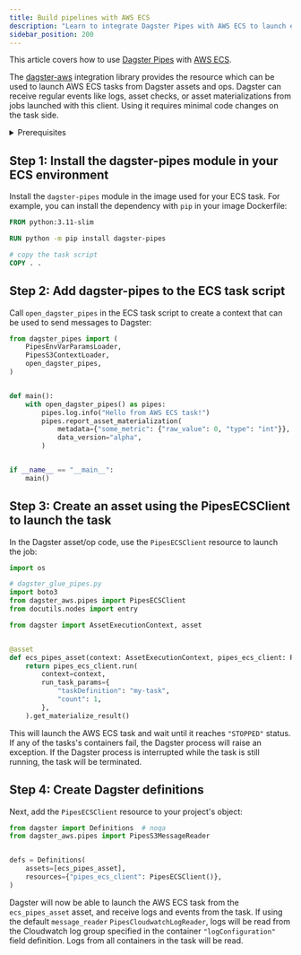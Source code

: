 ```yaml
---
title: Build pipelines with AWS ECS
description: "Learn to integrate Dagster Pipes with AWS ECS to launch external code from Dagster assets."
sidebar_position: 200
---
```


This article covers how to use [Dagster Pipes](/guides/build/external-pipelines/) with [AWS ECS](https://aws.amazon.com/ecs/).

The [dagster-aws](/api/python-api/libraries/dagster-aws) integration library provides the <PyObject section="libraries" object="PipesECSClient" module="dagster_aws.pipes" /> resource which can be used to launch AWS ECS tasks from Dagster assets and ops. Dagster can receive regular events like logs, asset checks, or asset materializations from jobs launched with this client. Using it requires minimal code changes on the task side.

<details>
  <summary>Prerequisites</summary>

    - **In the Dagster environment**, you'll need to:

    - Install the following packages:

        ```shell
        pip install dagster dagster-webserver dagster-aws
        ```

        Refer to the [Dagster installation guide](/getting-started/installation) for more info.

    - **Configure AWS authentication credentials.** If you don't have this set up already, refer to the [boto3 quickstart](https://boto3.amazonaws.com/v1/documentation/api/latest/guide/quickstart.html).

    - **In AWS**, you'll need:

    - An existing AWS account
    - An AWS ECS task. To receive logs and events from a task container, it must have `"logDriver"` set to `"awslogs"` in `"logConfiguration"`.

</details>


## Step 1: Install the dagster-pipes module in your ECS environment

Install the `dagster-pipes` module in the image used for your ECS task. For example, you can install the dependency with `pip` in your image Dockerfile:

```Dockerfile
FROM python:3.11-slim

RUN python -m pip install dagster-pipes

# copy the task script
COPY . .
```

## Step 2: Add dagster-pipes to the ECS task script

Call `open_dagster_pipes` in the ECS task script to create a context that can be used to send messages to Dagster:

```python file=/guides/dagster/dagster_pipes/ecs/task.py
from dagster_pipes import (
    PipesEnvVarParamsLoader,
    PipesS3ContextLoader,
    open_dagster_pipes,
)


def main():
    with open_dagster_pipes() as pipes:
        pipes.log.info("Hello from AWS ECS task!")
        pipes.report_asset_materialization(
            metadata={"some_metric": {"raw_value": 0, "type": "int"}},
            data_version="alpha",
        )


if __name__ == "__main__":
    main()
```

## Step 3: Create an asset using the PipesECSClient to launch the task

In the Dagster asset/op code, use the `PipesECSClient` resource to launch the job:

```python file=/guides/dagster/dagster_pipes/ecs/dagster_code.py startafter=start_asset_marker endbefore=end_asset_marker
import os

# dagster_glue_pipes.py
import boto3
from dagster_aws.pipes import PipesECSClient
from docutils.nodes import entry

from dagster import AssetExecutionContext, asset


@asset
def ecs_pipes_asset(context: AssetExecutionContext, pipes_ecs_client: PipesECSClient):
    return pipes_ecs_client.run(
        context=context,
        run_task_params={
            "taskDefinition": "my-task",
            "count": 1,
        },
    ).get_materialize_result()
```

This will launch the AWS ECS task and wait until it reaches `"STOPPED"` status. If any of the tasks's containers fail, the Dagster process will raise an exception. If the Dagster process is interrupted while the task is still running, the task will be terminated.

## Step 4: Create Dagster definitions

Next, add the `PipesECSClient` resource to your project's <PyObject object="Definitions" /> object:

```python file=/guides/dagster/dagster_pipes/ecs/dagster_code.py startafter=start_definitions_marker endbefore=end_definitions_marker
from dagster import Definitions  # noqa
from dagster_aws.pipes import PipesS3MessageReader


defs = Definitions(
    assets=[ecs_pipes_asset],
    resources={"pipes_ecs_client": PipesECSClient()},
)
```

Dagster will now be able to launch the AWS ECS task from the `ecs_pipes_asset` asset, and receive logs and events from the task. If using the default `message_reader` `PipesCloudwatchLogReader`, logs will be read from the Cloudwatch log group specified in the container `"logConfiguration"` field definition. Logs from all containers in the task will be read.

